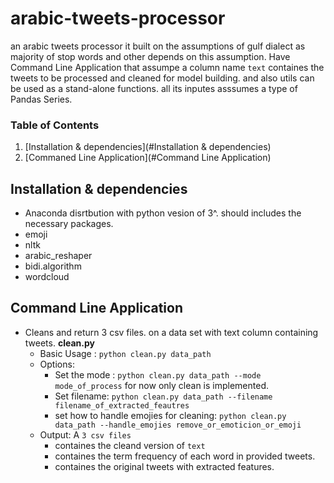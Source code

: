 # arabic-tweets-processor
an arabic tweets processor it built on the assumptions of gulf dialect as majority of stop words and other depends on this assumption.
Have Command Line Application that assumpe a column name ```text``` containes the tweets to be processed and cleaned for model building.
and also utils can be used as a stand-alone functions. all its inputes asssumes a type of Pandas Series. 



### Table of Contents

1. [Installation & dependencies](#Installation & dependencies)
2. [Commaned Line Application](#Command Line Application)


## Installation & dependencies <a name="Installation & dependencies"></a>

- Anaconda disrtbution with python vesion of 3^. should includes the necessary packages.
- emoji
- nltk
- arabic_reshaper
- bidi.algorithm 
- wordcloud 


## Command Line Application <a name="Commaned Line Application"></a>

- Cleans and return 3 csv files. on a data set with text column containing tweets. **clean.py** 
  - Basic Usage : ```python clean.py data_path```<br/>
  - Options:
    - Set the mode : ```python clean.py data_path --mode mode_of_process``` for now only clean is implemented.
    - Set filename: ```python clean.py data_path --filename filename_of_extracted_feautres```
    - set how to handle emojies for cleaning: ```python clean.py data_path --handle_emojies remove_or_emoticion_or_emoji```
  - Output: A ```3 csv files``` 
    - containes the cleand version of ```text``` 
    - containes the term frequency of each word in provided tweets.
    - containes the original tweets with extracted features.
